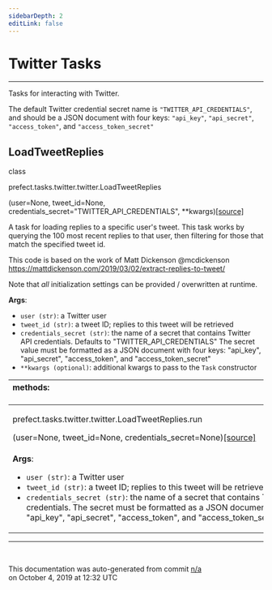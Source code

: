 ```yaml
---
sidebarDepth: 2
editLink: false
---
```

# Twitter Tasks
---
Tasks for interacting with Twitter.

The default Twitter credential secret name is `"TWITTER_API_CREDENTIALS"`, and should be a JSON document with four keys: `"api_key"`, `"api_secret"`, `"access_token"`, and `"access_token_secret"`
 ## LoadTweetReplies
 <div class='class-sig' id='prefect-tasks-twitter-twitter-loadtweetreplies'><p class="prefect-sig">class </p><p class="prefect-class">prefect.tasks.twitter.twitter.LoadTweetReplies</p>(user=None, tweet_id=None, credentials_secret="TWITTER_API_CREDENTIALS", **kwargs)<span class="source"><a href="https://github.com/PrefectHQ/prefect/blob/master/src/prefect/tasks/twitter/twitter.py#L12">[source]</a></span></div>

A task for loading replies to a specific user's tweet. This task works by querying the 100 most recent replies to that user, then filtering for those that match the specified tweet id.

This code is based on the work of Matt Dickenson @mcdickenson https://mattdickenson.com/2019/03/02/extract-replies-to-tweet/

Note that _all_ initialization settings can be provided / overwritten at runtime.

**Args**:     <ul class="args"><li class="args">`user (str)`: a Twitter user     </li><li class="args">`tweet_id (str)`: a tweet ID; replies to this tweet will be retrieved     </li><li class="args">`credentials_secret (str)`: the name of a secret that contains Twitter API credentials.         Defaults to "TWITTER_API_CREDENTIALS"         The secret value must be formatted as a JSON document with four keys:         "api_key", "api_secret", "access_token", and "access_token_secret"     </li><li class="args">`**kwargs (optional)`: additional kwargs to pass to the `Task` constructor</li></ul>

|methods: &nbsp;&nbsp;&nbsp;&nbsp;&nbsp;&nbsp;&nbsp;&nbsp;&nbsp;&nbsp;&nbsp;&nbsp;&nbsp;&nbsp;&nbsp;&nbsp;&nbsp;&nbsp;&nbsp;&nbsp;&nbsp;&nbsp;&nbsp;&nbsp;&nbsp;&nbsp;&nbsp;&nbsp;&nbsp;&nbsp;&nbsp;&nbsp;&nbsp;&nbsp;&nbsp;&nbsp;&nbsp;&nbsp;&nbsp;&nbsp;&nbsp;&nbsp;&nbsp;&nbsp;&nbsp;&nbsp;&nbsp;&nbsp;&nbsp;&nbsp;&nbsp;&nbsp;&nbsp;&nbsp;&nbsp;&nbsp;&nbsp;&nbsp;&nbsp;&nbsp;&nbsp;&nbsp;&nbsp;&nbsp;&nbsp;&nbsp;&nbsp;&nbsp;&nbsp;&nbsp;&nbsp;&nbsp;&nbsp;&nbsp;&nbsp;&nbsp;&nbsp;&nbsp;&nbsp;&nbsp;&nbsp;&nbsp;&nbsp;&nbsp;&nbsp;&nbsp;&nbsp;&nbsp;&nbsp;&nbsp;&nbsp;&nbsp;&nbsp;&nbsp;&nbsp;&nbsp;&nbsp;&nbsp;&nbsp;&nbsp;&nbsp;&nbsp;&nbsp;&nbsp;&nbsp;&nbsp;&nbsp;&nbsp;&nbsp;&nbsp;&nbsp;&nbsp;&nbsp;&nbsp;&nbsp;&nbsp;&nbsp;&nbsp;&nbsp;&nbsp;&nbsp;&nbsp;&nbsp;&nbsp;&nbsp;&nbsp;&nbsp;&nbsp;&nbsp;&nbsp;&nbsp;&nbsp;&nbsp;&nbsp;&nbsp;&nbsp;&nbsp;&nbsp;&nbsp;&nbsp;&nbsp;&nbsp;&nbsp;&nbsp;&nbsp;&nbsp;&nbsp;&nbsp;&nbsp;&nbsp;|
|:----|
 | <div class='method-sig' id='prefect-tasks-twitter-twitter-loadtweetreplies-run'><p class="prefect-class">prefect.tasks.twitter.twitter.LoadTweetReplies.run</p>(user=None, tweet_id=None, credentials_secret=None)<span class="source"><a href="https://github.com/PrefectHQ/prefect/blob/master/src/prefect/tasks/twitter/twitter.py#L45">[source]</a></span></div>
<p class="methods">**Args**:     <ul class="args"><li class="args">`user (str)`: a Twitter user     </li><li class="args">`tweet_id (str)`: a tweet ID; replies to this tweet will be retrieved     </li><li class="args">`credentials_secret (str)`: the name of a secret that contains Twitter API credentials.         The secret must be formatted as a JSON document with four keys:         "api_key", "api_secret", "access_token", and "access_token_secret"</li></ul></p>|

---
<br>


<p class="auto-gen">This documentation was auto-generated from commit <a href='https://github.com/PrefectHQ/prefect/commit/n/a'>n/a</a> </br>on October 4, 2019 at 12:32 UTC</p>
